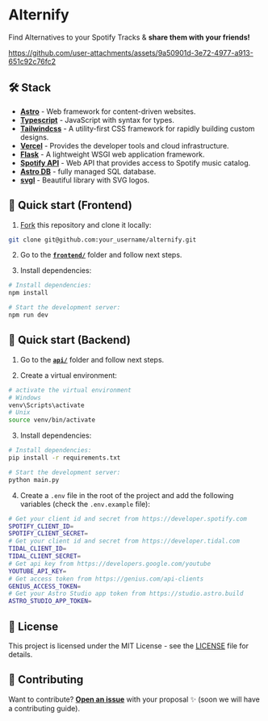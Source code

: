 # Alternify

Find Alternatives to your Spotify Tracks & **share them with your friends!**

https://github.com/user-attachments/assets/9a50901d-3e72-4977-a913-651c92c76fc2

## 🛠️ Stack

- [**Astro**](https://astro.build/) - Web framework for content-driven websites.
- [**Typescript**](https://www.typescriptlang.org/) - JavaScript with syntax for types.
- [**Tailwindcss**](https://tailwindcss.com/) - A utility-first CSS framework for rapidly building custom designs.
- [**Vercel**](https://vercel.com/) - Provides the developer tools and cloud infrastructure.
- [**Flask**](https://flask.palletsprojects.com/) - A lightweight WSGI web application framework.
- [**Spotify API**](https://developer.spotify.com/documentation/web-api/) - Web API that provides access to Spotify music catalog.
- [**Astro DB**](https://astro.build/db/) - fully managed SQL database.
- [**svgl**](https://svgl.app/) - Beautiful library with SVG logos.

## 🚀 Quick start (Frontend)

1. [Fork](https://github.com/felipetodev/alternify/fork) this repository and clone it locally:

```bash
git clone git@github.com:your_username/alternify.git
```

2. Go to the [**`frontend/`**](https://github.com/felipetodev/alternify/blob/main/frontend) folder and follow next steps.

3. Install dependencies:

```bash
# Install dependencies:
npm install

# Start the development server:
npm run dev
```

## 🚀 Quick start (Backend)

1. Go to the [**`api/`**](https://github.com/felipetodev/alternify/blob/main/api) folder and follow next steps.

2. Create a virtual environment:

```bash
# activate the virtual environment
# Windows
venv\Scripts\activate
# Unix
source venv/bin/activate
```

3. Install dependencies:

```bash
# Install dependencies:
pip install -r requirements.txt

# Start the development server:
python main.py
```

4. Create a `.env` file in the root of the project and add the following variables (check the `.env.example` file):

```bash
# Get your client id and secret from https://developer.spotify.com
SPOTIFY_CLIENT_ID=
SPOTIFY_CLIENT_SECRET=
# Get your client id and secret from https://developer.tidal.com
TIDAL_CLIENT_ID=
TIDAL_CLIENT_SECRET=
# Get api key from https://developers.google.com/youtube
YOUTUBE_API_KEY=
# Get access token from https://genius.com/api-clients
GENIUS_ACCESS_TOKEN=
# Get your Astro Studio app token from https://studio.astro.build
ASTRO_STUDIO_APP_TOKEN=
```

## 🔑 License

This project is licensed under the MIT License - see the [LICENSE](https://github.com/felipetodev/alternify/blob/main/LICENSE) file for details.

## 🤝 Contributing

Want to contribute? [**Open an issue**](https://github.com/felipetodev/alternify/issues/new) with your proposal ✨ (soon we will have a contributing guide).
